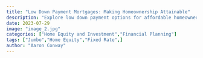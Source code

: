```yaml
---
title: "Low Down Payment Mortgages: Making Homeownership Attainable"
description: "Explore low down payment options for affordable homeownership."
date: 2023-07-29
image: "image_2.jpg"
categories: ["Home Equity and Investment","Financial Planning"]
tags: ["Jumbo","Home Equity","Fixed Rate",]
author: "Aaron Conway"
---
```


